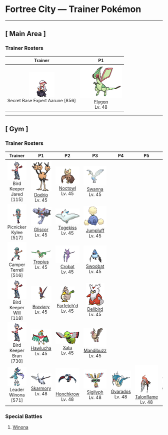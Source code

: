 # Fortree City — Trainer Pokémon

---

## [ Main Area ]

### Trainer Rosters

| Trainer | P1 |
|:-------:|:--:|
| ![Secret Base Expert Aarune](../../assets/trainers/expert.png "Secret Base Expert Aarune")<br>Secret Base Expert Aarune [856] | <div class="sprite-cell">![Flygon](../../assets/sprites/flygon/front.gif "Flygon: Flygon whips up a sandstorm by flapping its wings. The wings create a series of notes that sound like singing. Because the “singing” is the only thing that can be heard in a sandstorm, this Pokémon is said to be the desert spirit.")<br>[Flygon](../../pokemon/flygon.md)<br>Lv. 48</div> |

---

## [ Gym ]

### Trainer Rosters

| Trainer | P1 | P2 | P3 | P4 | P5 | P6 |
|:-------:|:--:|:--:|:--:|:--:|:--:|:--:|
| ![Bird Keeper Jared](../../assets/trainers/bird_keeper.png "Bird Keeper Jared")<br>Bird Keeper Jared [115] | <div class="sprite-cell">![Dodrio](../../assets/sprites/dodrio/front.gif "Dodrio: Apparently, the heads aren’t the only parts of the body that Dodrio has three of. It has three sets of hearts and lungs as well, so it is capable of running long distances without rest.")<br>[Dodrio](../../pokemon/dodrio.md)<br>Lv. 45</div> | <div class="sprite-cell">![Noctowl](../../assets/sprites/noctowl/front.gif "Noctowl: Noctowl never fails at catching prey in darkness. This Pokémon owes its success to its superior vision that allows it to see in minimal light, and to its soft, supple wings that make no sound in flight.")<br>[Noctowl](../../pokemon/noctowl.md)<br>Lv. 45</div> | <div class="sprite-cell">![Swanna](../../assets/sprites/swanna/front.gif "Swanna: Swanna start to dance at dusk. The one dancing in the middle is the leader of the flock.")<br>[Swanna](../../pokemon/swanna.md)<br>Lv. 45</div> |
| ![Picnicker Kylee](../../assets/trainers/picnicker.png "Picnicker Kylee")<br>Picnicker Kylee [517] | <div class="sprite-cell">![Gliscor](../../assets/sprites/gliscor/front.gif "Gliscor: Its flight is soundless. It uses its lengthy tail to carry off its prey... Then its elongated fangs do the rest.")<br>[Gliscor](../../pokemon/gliscor.md)<br>Lv. 45</div> | <div class="sprite-cell">![Togekiss](../../assets/sprites/togekiss/front.gif "Togekiss: It shares many blessings with people who respect one another’s rights and avoid needless strife.")<br>[Togekiss](../../pokemon/togekiss.md)<br>Lv. 45</div> | <div class="sprite-cell">![Jumpluff](../../assets/sprites/jumpluff/front.gif "Jumpluff: Jumpluff rides warm southern winds to cross the sea and fly to foreign lands. The Pokémon descends to the ground when it encounters cold air while it is floating.")<br>[Jumpluff](../../pokemon/jumpluff.md)<br>Lv. 45</div> |
| ![Camper Terrell](../../assets/trainers/camper.png "Camper Terrell")<br>Camper Terrell [516] | <div class="sprite-cell">![Tropius](../../assets/sprites/tropius/front.gif "Tropius: Children of the southern tropics eat as snacks the fruit that grows in bunches around the neck of Tropius. This Pokémon flies by flapping the leaves on its back as if they were wings.")<br>[Tropius](../../pokemon/tropius.md)<br>Lv. 45</div> | <div class="sprite-cell">![Crobat](../../assets/sprites/crobat/front.gif "Crobat: Crobat sneaks up on its intended prey using wings that barely make a sound. This Pokémon rests by hanging on a tree branch with its rear legs that serve as wings.")<br>[Crobat](../../pokemon/crobat.md)<br>Lv. 45</div> | <div class="sprite-cell">![Swoobat](../../assets/sprites/swoobat/front.gif "Swoobat: Anyone who comes into contact with the ultrasonic waves emitted by a courting male experiences a positive mood shift.")<br>[Swoobat](../../pokemon/swoobat.md)<br>Lv. 45</div> |
| ![Bird Keeper Will](../../assets/trainers/bird_keeper.png "Bird Keeper Will")<br>Bird Keeper Will [118] | <div class="sprite-cell">![Braviary](../../assets/sprites/braviary/front.gif "Braviary: They fight for their friends without any thought about danger to themselves. One can carry a car while flying.")<br>[Braviary](../../pokemon/braviary.md)<br>Lv. 45</div> | <div class="sprite-cell">![Farfetch'd](../../assets/sprites/farfetchd/front.gif "Farfetch'd: Farfetch’d is always seen with a stalk from a plant of some sort. Apparently, there are good stalks and bad stalks. This Pokémon has been known to fight with others over stalks.")<br>[Farfetch'd](../../pokemon/farfetchd.md)<br>Lv. 45</div> | <div class="sprite-cell">![Delibird](../../assets/sprites/delibird/front.gif "Delibird: Delibird carries its food bundled up in its tail. There once was a famous explorer who managed to reach the peak of the world’s highest mountain, thanks to one of these Pokémon sharing its food.")<br>[Delibird](../../pokemon/delibird.md)<br>Lv. 45</div> |
| ![Bird Keeper Bran](../../assets/trainers/bird_keeper.png "Bird Keeper Bran")<br>Bird Keeper Bran [730] | <div class="sprite-cell">![Hawlucha](../../assets/sprites/hawlucha/front.gif "Hawlucha: With its wings, it controls its position in the air. It likes to attack from above, a maneuver that is difficult to defend against.")<br>[Hawlucha](../../pokemon/hawlucha.md)<br>Lv. 45</div> | <div class="sprite-cell">![Xatu](../../assets/sprites/xatu/front.gif "Xatu: Xatu is known to stand motionless while staring at the sun all day long. Some people revere it as a mystical Pokémon out of their belief that Xatu is in possession of the power to see into the future.")<br>[Xatu](../../pokemon/xatu.md)<br>Lv. 45</div> | <div class="sprite-cell">![Mandibuzz](../../assets/sprites/mandibuzz/front.gif "Mandibuzz: Watching from the sky, they swoop to strike weakened Pokémon on the ground. They decorate themselves with bones.")<br>[Mandibuzz](../../pokemon/mandibuzz.md)<br>Lv. 45</div> |
| ![Leader Winona](../../assets/important_trainers/winona.png "Leader Winona")<br>Leader Winona [571] | <div class="sprite-cell">![Skarmory](../../assets/sprites/skarmory/front.gif "Skarmory: Skarmory’s steel wings become tattered and bashed in from repeated battles. Once a year, the battered wings grow back completely, restoring the cutting edges to their pristine state.")<br>[Skarmory](../../pokemon/skarmory.md)<br>Lv. 48</div> | <div class="sprite-cell">![Honchkrow](../../assets/sprites/honchkrow/front.gif "Honchkrow: Becoming active at night, it is known to swarm with numerous Murkrow in tow.")<br>[Honchkrow](../../pokemon/honchkrow.md)<br>Lv. 48</div> | <div class="sprite-cell">![Sigilyph](../../assets/sprites/sigilyph/front.gif "Sigilyph: The guardians of an ancient city, they always fly the same route while keeping watch for invaders.")<br>[Sigilyph](../../pokemon/sigilyph.md)<br>Lv. 48</div> | <div class="sprite-cell">![Gyarados](../../assets/sprites/gyarados/front.gif "Gyarados: Once Gyarados goes on a rampage, its ferociously violent blood doesn’t calm until it has burned everything down. There are records of this Pokémon’s rampages lasting a whole month.")<br>[Gyarados](../../pokemon/gyarados.md)<br>Lv. 48</div> | <div class="sprite-cell">![Talonflame](../../assets/sprites/talonflame/front.gif "Talonflame: When attacking prey, it can reach speeds of up to 310 mph. It finishes its prey off with a colossal kick.")<br>[Talonflame](../../pokemon/talonflame.md)<br>Lv. 48</div> | <div class="sprite-cell">![Altaria](../../assets/sprites/altaria/front.gif "Altaria: Altaria sings in a gorgeous soprano. Its wings are like cotton clouds. This Pokémon catches updrafts with its buoyant wings and soars way up into the wild blue yonder.")<br>[Altaria](../../pokemon/altaria.md)<br>Lv. 50</div> |

### Special Battles

1. [Winona]()

